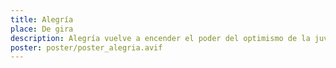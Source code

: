 ```yaml
---
title: Alegría
place: De gira
description: Alegría vuelve a encender el poder del optimismo de la juventud
poster: poster/poster_alegria.avif
---
```

